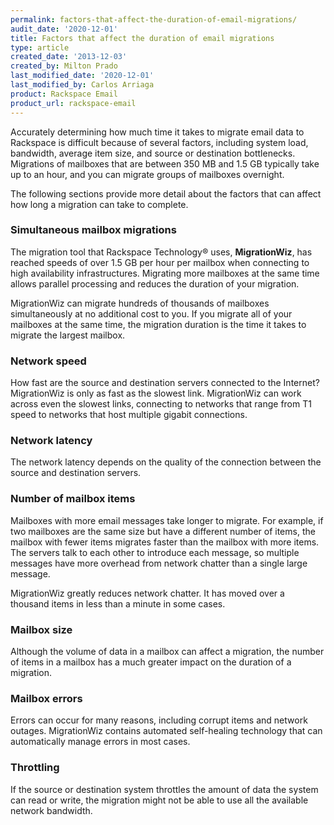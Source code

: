 ```yaml
---
permalink: factors-that-affect-the-duration-of-email-migrations/
audit_date: '2020-12-01'
title: Factors that affect the duration of email migrations
type: article
created_date: '2013-12-03'
created_by: Milton Prado
last_modified_date: '2020-12-01'
last_modified_by: Carlos Arriaga
product: Rackspace Email
product_url: rackspace-email
---
```


Accurately determining how much time it takes to migrate email data to
Rackspace is difficult because of several factors, including system
load, bandwidth, average item size, and source or destination
bottlenecks. Migrations of mailboxes that are between 350 MB and 1.5 GB
typically take up to an hour, and you can migrate groups of mailboxes
overnight.

The following sections provide more detail about the factors that can
affect how long a migration can take to complete.

### Simultaneous mailbox migrations

The migration tool that Rackspace Technology&reg; uses, **MigrationWiz**, has reached 
speeds of over 1.5 GB per hour per mailbox when connecting to high availability
infrastructures. Migrating more mailboxes at the same time allows
parallel processing and reduces the duration of your migration.

MigrationWiz can migrate hundreds of thousands of mailboxes
simultaneously at no additional cost to you. If you migrate all of your
mailboxes at the same time, the migration duration is the time it takes
to migrate the largest mailbox.

### Network speed

How fast are the source and destination servers connected to the
Internet? MigrationWiz is only as fast as the slowest link.
MigrationWiz can work across even the slowest links,
connecting to networks that range from T1 speed to networks that host
multiple gigabit connections.

### Network latency

The network latency depends on the quality of the connection between
the source and destination servers.

### Number of mailbox items

Mailboxes with more email messages take longer to migrate. For example,
if two mailboxes are the same size but have a different number of items,
the mailbox with fewer items migrates faster than the mailbox with more
items. The servers talk to each other to introduce each message, so
multiple messages have more overhead from network chatter than a single
large message.

MigrationWiz greatly reduces network chatter. It has moved over a
thousand items in less than a minute in some cases.

### Mailbox size

Although the volume of data in a mailbox can affect a migration, the
number of items in a mailbox has a much greater impact on the duration
of a migration.

### Mailbox errors

Errors can occur for many reasons, including corrupt items and
network outages. MigrationWiz contains automated self-healing technology
that can automatically manage errors in most cases.

### Throttling

If the source or destination system throttles the amount of data the system
can read or write, the migration might not be able to use all the available 
network bandwidth.

